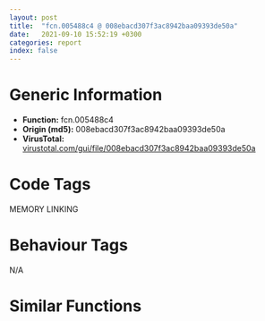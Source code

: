 ```yaml
---
layout: post
title:  "fcn.005488c4 @ 008ebacd307f3ac8942baa09393de50a"
date:   2021-09-10 15:52:19 +0300
categories: report
index: false
---
```


# Generic Information
- **Function:** fcn.005488c4
- **Origin (md5):** 008ebacd307f3ac8942baa09393de50a
- **VirusTotal:** [virustotal.com/gui/file/008ebacd307f3ac8942baa09393de50a][virustotal_ref]

# Code Tags
<span class="tag" id="MEMORY">MEMORY</span>
<span class="tag" id="LINKING">LINKING</span>


# Behaviour Tags
<span class="bhv-tag" id="na">N/A</span>

# Similar Functions
<script type="text/javascript" src="https://www.gstatic.com/charts/loader.js"></script>
<script type="text/javascript">

    google.charts.load('current', {'packages':['corechart']});
    google.charts.setOnLoadCallback(drawChart);

    function drawChart() {
    var data = new google.visualization.DataTable();
        data.addColumn('number', 'X');
        data.addColumn('number', 'Y');
        data.addColumn({type: 'string', role: 'tooltip', 'p': {'html': true}});
        data.addColumn({'type': 'string', 'role': 'style'});
        
        data.addRows([
    [-130.1505584716797, -137.92701721191406, '<b><a href="/report/fcn.005488c4@008ebacd307f3ac8942baa09393de50a">fcn.005488c4</a><br>@008ebacd307f3ac8942baa09393de50a</b><br>', 'point { fill-color: #e0440e; }'],
[-150.38575744628906, -147.60702514648438, '<b><a href="/report/fcn.004023aa@90aa43862e75a7f78f2655241632f0e5">fcn.004023aa</a><br>@90aa43862e75a7f78f2655241632f0e5</b><br>', 'null'],
[-147.86741638183594, -108.26136779785156, '<b><a href="/report/fcn.00407b2b@7dd153bad1771b9e8d5266a341ebf949">fcn.00407b2b</a><br>@7dd153bad1771b9e8d5266a341ebf949</b><br>', 'null'],
[-142.58587646484375, -77.11234283447266, '<b><a href="/report/fcn.004013c0@562bf33eb57e8c08a86e538e69918c30">fcn.004013c0</a><br>@562bf33eb57e8c08a86e538e69918c30</b><br>', 'null'],
[-103.50377655029297, -97.8228759765625, '<b><a href="/report/fcn.00523c15@da37d90419c1292c0f16cbfd1f66402d">fcn.00523c15</a><br>@da37d90419c1292c0f16cbfd1f66402d</b><br>', 'null'],
[-138.84938049316406, -97.16664123535156, '<b><a href="/report/fcn.00405da2@ea9c1e2eeb951a8e6185c6674c228f98">fcn.00405da2</a><br>@ea9c1e2eeb951a8e6185c6674c228f98</b><br>', 'null'],
[-121.25447082519531, -91.08467864990234, '<b><a href="/report/fcn.0054ec2d@9a2108de6665bf53e42d7cbbbe5a0866">fcn.0054ec2d</a><br>@9a2108de6665bf53e42d7cbbbe5a0866</b><br>', 'null'],
[-128.07383728027344, -74.22456359863281, '<b><a href="/report/fcn.00405d1e@1c48774da6a3dd4bf3ea41716a332c61">fcn.00405d1e</a><br>@1c48774da6a3dd4bf3ea41716a332c61</b><br>', 'null'],
[-143.55213928222656, -133.78945922851562, '<b><a href="/report/fcn.006db003@4b0f64217d092c5f535224282602e937">fcn.006db003</a><br>@4b0f64217d092c5f535224282602e937</b><br>', 'null'],
[-125.26655578613281, -106.3270492553711, '<b><a href="/report/fcn.006ccc92@1ad8df9cf1d781bf2acc8965dea0570e">fcn.006ccc92</a><br>@1ad8df9cf1d781bf2acc8965dea0570e</b><br>', 'null'],
[-104.26939392089844, -82.29324340820312, '<b><a href="/report/fcn.005994d5@009ea4ad185ccb9becba67b3b2163e8b">fcn.005994d5</a><br>@009ea4ad185ccb9becba67b3b2163e8b</b><br>', 'null'],

        ]);

    var options = {
        title: 'Similarity Plot',
        legend: 'none',
        colors: ['#dedbd9', '#e6693e', '#ec8f6e', '#f3b49f', '#f6c7b6'],
        tooltip: {isHtml: true, trigger: 'both'},
        explorer: {
        actions: ["dragToZoom", "rightClickToReset"],
        },
        chartArea: {
        width: '80%',
        height: '80%'
        },
        width: '100%',
        height: '100%'
    };

    var chart = new google.visualization.ScatterChart(document.getElementById('chart_div'));

    chart.draw(data, options);
    }
    
</script>


<div id="chart_div" style="width: 100%px; height: 100%;"></div>

# Disassembled Code
{% highlight nasm %}

push ebp
mov ebp, esp
sub esp, 0xe0
mov eax, dword[ebp-0x70]
add eax, dword[ebp-8]
mov dword[ebp-4], eax
mov eax, dword[ebp-0x68]
cmp eax, dword[ebp-0x30]
jne 0x5488ed
cmp dword[ebp-0x60], 0
jae 0x5488ed
mov eax, dword[ebp-8]
add eax, dword[ebp-0x2c]
mov dword[ebp-0x48], eax
push dword[ebp-4]
push dword[ebp-0x20]
push dword[ebp-0x48]
push dword[ebp-0x14]
mov edx, dword[ebp-0x3c]
mov ecx, dword[ebp-0xa8]
call fcn.0054770f
mov dword[ebp-0x40], eax
mov eax, dword[ebp-0x50]
mov dword[ebp-0xb8], eax
cmp dword[ebp-0xb8], 0x53
je 0x54893f
cmp dword[ebp-0xb8], 0x60
je 0x54894d
cmp dword[ebp-0xb8], 0xb6
je 0x54895b
cmp dword[ebp-0xb8], 0x102
je 0x548969
jmp 0x54897d
mov eax, dword[ebp-0x58]
add eax, dword[ebp-0x2c]
add eax, dword[ebp-0xc]
mov dword[ebp-0x24], eax
jmp 0x548989
mov eax, dword[ebp-0x34]
add eax, dword[ebp-0x6c]
add eax, dword[ebp-0x80]
mov dword[ebp-4], eax
jmp 0x548989
mov eax, dword[ebp-0x54]
add eax, dword[ebp-0x3c]
add eax, dword[ebp-0x38]
mov dword[ebp-0x40], eax
jmp 0x548989
mov eax, dword[ebp-0x58]
add eax, dword[ebp-0xa8]
add eax, dword[ebp-0x6c]
mov dword[ebp-0x84], eax
jmp 0x548989
mov eax, dword[ebp-4]
add eax, dword[ebp-0x88]
mov dword[ebp-0x30], eax
push dword[ebp-4]
push dword[ebp-0x8c]
push dword[ebp-0x2c]
push dword[ebp-0xa4]
push dword[ebp-0x24]
mov edx, dword[ebp-0x4c]
mov ecx, dword[ebp-0x1c]
call fcn.005474a8
mov dword[ebp-0xa0], eax
mov eax, dword[ebp-0x28]
add eax, dword[ebp-0x80]
add eax, dword[ebp-0x1c]
mov dword[ebp-0x14], eax
mov eax, dword[ebp-0x8c]
add eax, dword[ebp-0x3c]
mov dword[ebp-0x94], eax
mov eax, dword[ebp-4]
add eax, dword[ebp-0x28]
mov dword[ebp-0xa4], eax
mov eax, dword[ebp-0x48]
add eax, dword[ebp-0x44]
add eax, dword[ebp-0x38]
mov dword[ebp-0x1c], eax
mov eax, dword[ebp-8]
add eax, dword[ebp-0xc]
add eax, dword[ebp-8]
mov dword[ebp-0x48], eax
mov eax, dword[ebp-0x24]
add eax, dword[ebp-0x8c]
add eax, dword[ebp-0x50]
mov dword[ebp-0x28], eax
mov eax, dword[ebp-0x14]
add eax, dword[ebp-0x40]
add eax, dword[ebp-0x1c]
mov dword[ebp-8], eax
mov eax, dword[ebp-0x98]
add eax, dword[ebp-0x20]
add eax, dword[ebp-0xc]
mov dword[ebp-0x24], eax
push dword[ebp-0x70]
push dword[ebp-0xa8]
push dword[ebp-0x80]
push dword[ebp-0x6c]
push dword[ebp-0xc]
push dword[ebp-0x64]
push dword[ebp-0x10]
mov edx, dword[ebp-0x28]
mov ecx, dword[ebp-0x7c]
call fcn.00547513
mov dword[ebp-0x64], eax
push str.StYO0Y8l
call dword[sym.imp.KERNEL32.dll_GetModuleHandleW]
mov dword[ebp-0x40], eax
mov eax, dword[ebp-0x18]
add eax, dword[ebp-0x30]
mov dword[ebp-0x50], eax
mov eax, dword[ebp-0x18]
add eax, dword[ebp-0x5c]
mov dword[ebp-0x58], eax
mov eax, dword[ebp-0x2c]
add eax, dword[ebp-0x14]
mov dword[ebp-0x78], eax
mov eax, dword[ebp-0x5c]
add eax, dword[ebp-0x60]
mov dword[ebp-0x54], eax
mov eax, dword[ebp-0x48]
add eax, dword[ebp-0x90]
mov dword[ebp-0x94], eax
mov eax, dword[ebp-0x8c]
add eax, dword[ebp-0x38]
mov dword[ebp-0x58], eax
mov eax, dword[ebp-0x94]
add eax, dword[ebp-0x38]
mov dword[ebp-0x9c], eax
mov eax, dword[ebp-0x24]
add eax, dword[ebp-0x24]
mov dword[ebp-0x5c], eax
mov eax, dword[ebp-0x18]
add eax, dword[ebp-0x10]
add eax, dword[ebp-0x24]
mov dword[ebp-0x6c], eax
push 0x40
push 0x3000
push 0x6b61e
push 0
call dword[sym.imp.KERNEL32.dll_VirtualAlloc]
mov dword[ebp-0xbc], eax
mov eax, dword[ebp-0x44]
cmp eax, dword[ebp-0x38]
jne 0x548adf
cmp dword[ebp-0x64], 0
je 0x548adf
mov eax, dword[ebp-0x14]
cmp eax, dword[ebp-0x4c]
ja 0x548af0
mov eax, dword[ebp-0x14]
add eax, dword[ebp-0xa4]
add eax, dword[ebp-0x6c]
mov dword[ebp-0x60], eax
jmp 0x548afc
mov eax, dword[ebp-0x40]
add eax, dword[ebp-0x48]
add eax, dword[ebp-0x70]
mov dword[ebp-0x5c], eax
mov eax, dword[ebp-0x84]
add eax, dword[ebp-0x34]
add eax, dword[ebp-0x9c]
mov dword[ebp-0x48], eax
mov eax, dword[ebp-4]
add eax, dword[ebp-0x58]
add eax, dword[ebp-0x84]
mov dword[ebp-8], eax
mov eax, dword[ebp-0x9c]
add eax, dword[ebp-0x5c]
add eax, dword[ebp-0x14]
mov dword[ebp-0x3c], eax
mov eax, dword[ebp-0x10]
add eax, dword[ebp-0x90]
add eax, dword[ebp-4]
mov dword[ebp-0x70], eax
mov eax, dword[ebp-0x44]
add eax, dword[ebp-0x58]
mov dword[ebp-0x7c], eax
mov eax, dword[ebp-0x54]
add eax, dword[ebp-0xc]
add eax, dword[ebp-0x80]
mov dword[ebp-0x30], eax
mov eax, dword[ebp-0x88]
add eax, dword[ebp-0x30]
mov dword[ebp-0x40], eax
and dword[ebp-0x2c], 0
jmp 0x548b69
mov eax, dword[ebp-0x2c]
inc eax
mov dword[ebp-0x2c], eax
cmp dword[ebp-0x2c], 3
jae 0x548b7d
mov eax, dword[ebp-0xc]
add eax, dword[ebp-0x78]
mov dword[ebp-0x98], eax
jmp 0x548b62
mov eax, dword[ebp-0x4c]
add eax, dword[ebp-0x28]
mov dword[ebp-0x68], eax
mov eax, dword[ebp-0x84]
add eax, dword[ebp-0x28]
add eax, dword[ebp-0x18]
mov dword[ebp-0x30], eax
and dword[ebp-8], 0
jmp 0x548ba2
mov eax, dword[ebp-8]
inc eax
mov dword[ebp-8], eax
cmp dword[ebp-8], 1
jae 0x548bbc
mov eax, dword[ebp-0xa4]
add eax, dword[ebp-0x54]
add eax, dword[ebp-0x94]
mov dword[ebp-0x2c], eax
jmp 0x548b9b
mov eax, dword[ebp-0x64]
add eax, dword[ebp-0x90]
add eax, dword[ebp-0x48]
mov dword[ebp-0x34], eax
mov eax, dword[ebp-0xbc]
add eax, 0x1f000
mov dword[ebp-0xbc], eax
mov eax, dword[ebp-0x3c]
add eax, dword[ebp-0x44]
add eax, dword[ebp-0x44]
mov dword[ebp-0x68], eax
mov eax, dword[ebp-0x58]
add eax, dword[ebp-8]
add eax, dword[ebp-0x30]
mov dword[ebp-0x50], eax
mov dword[ebp-0xd8], 0xc37710
mov eax, dword[ebp-0x14]
add eax, dword[ebp-0x60]
mov dword[ebp-0x50], eax
mov eax, dword[ebp-0x84]
add eax, dword[ebp-0x44]
add eax, dword[ebp-0x3c]
mov dword[ebp-0x2c], eax
mov dword[ebp-0x18], 0x896
mov eax, dword[ebp-0x54]
add eax, dword[ebp-0x70]
add eax, dword[ebp-0x44]
mov dword[ebp-0x4c], eax
mov eax, dword[ebp-0x10]
add eax, dword[ebp-0x7c]
add eax, dword[ebp-0x84]
mov dword[ebp-0x30], eax
mov eax, dword[ebp-0x18]
add eax, 0xb
mov dword[ebp-0x18], eax
mov eax, dword[ebp-0x2c]
add eax, dword[ebp-0x7c]
add eax, dword[ebp-0x10]
mov dword[ebp-4], eax
mov eax, dword[ebp-0x10]
add eax, dword[ebp-0x44]
mov dword[ebp-0x88], eax
cmp dword[ebp-0x18], 0x8b7
jb 0x548c29
mov eax, dword[ebp-0x3c]
add eax, dword[ebp-0xc]
add eax, dword[ebp-0x4c]
mov dword[ebp-0x64], eax
and dword[ebp-0x74], 0
mov eax, dword[ebp-0xa8]
add eax, dword[ebp-0x54]
add eax, dword[ebp-8]
mov dword[ebp-0x24], eax
mov eax, dword[ebp-0x78]
cmp eax, dword[ebp-0x30]
je 0x548ca0
mov eax, dword[ebp-0x1c]
cmp eax, dword[ebp-0x94]
jb 0x548ca0
mov eax, dword[ebp-0x38]
add eax, dword[ebp-0x70]
mov dword[ebp-0xa0], eax
mov eax, dword[ebp-8]
cmp eax, dword[ebp-0x14]
jbe 0x548cb9
mov eax, dword[ebp-0x4c]
cmp eax, dword[ebp-0x7c]
jne 0x548cb9
mov eax, dword[ebp-0x1c]
add eax, dword[ebp-0x60]
mov dword[ebp-0x34], eax
mov eax, dword[ebp-0x20]
add eax, dword[ebp-0x70]
add eax, dword[ebp-0x70]
mov dword[ebp-0x54], eax
mov eax, dword[ebp-0x30]
add eax, dword[ebp-0x5c]
mov dword[ebp-0x38], eax
mov dword[ebp-0xc8], 0xab089972
mov eax, dword[ebp-0x9c]
add eax, dword[ebp-0x3c]
mov dword[ebp-0x90], eax
mov eax, dword[ebp-0x54]
add eax, dword[ebp-0x28]
mov dword[ebp-0x68], eax
mov dword[ebp-0xb4], 0x200c9393
mov eax, dword[ebp-0x40]
add eax, dword[ebp-0x40]
add eax, dword[ebp-0xc]
mov dword[ebp-0x80], eax
mov eax, dword[ebp-0x28]
add eax, dword[ebp-0x10]
mov dword[ebp-0x1c], eax
mov dword[ebp-0xcc], 0x506da6a0
mov eax, dword[ebp-4]
add eax, dword[ebp-0x90]
add eax, dword[ebp-0x5c]
mov dword[ebp-0x14], eax
mov eax, dword[ebp-0x68]
cmp eax, dword[ebp-0x18]
je 0x548d43
mov eax, dword[ebp-0xa0]
cmp eax, dword[ebp-0x18]
jb 0x548d52
mov eax, dword[ebp-0x3c]
cmp eax, dword[ebp-0x20]
ja 0x548d52
mov eax, dword[ebp-0x5c]
add eax, dword[ebp-0x98]
add eax, dword[ebp-0xc]
mov dword[ebp-4], eax
mov dword[ebp-0xb0], 0xfa73c878
mov eax, dword[ebp-0x98]
add eax, dword[ebp-0xa0]
mov dword[ebp-8], eax
mov dword[ebp-0xc4], 0x5b402972
mov eax, dword[ebp-0x10]
add eax, dword[ebp-0x20]
add eax, dword[ebp-0x70]
mov dword[ebp-0x88], eax
mov eax, dword[ebp-0x20]
cmp eax, dword[ebp-0x7c]
jne 0x548d94
mov eax, dword[ebp-0x78]
cmp eax, dword[ebp-0x30]
jbe 0x548da0
mov eax, dword[ebp-0x68]
add eax, dword[ebp-0x28]
add eax, dword[ebp-0x80]
mov dword[ebp-0x34], eax
mov dword[ebp-0xd0], 0xde9cc04b
cmp dword[ebp-0x94], 0
jne 0x548dbe
mov eax, dword[ebp-0x98]
cmp eax, dword[ebp-0x44]
jb 0x548dc6
mov eax, dword[ebp-0x5c]
cmp eax, dword[ebp-0x10]
jne 0x548dcf
mov eax, dword[ebp-0x2c]
add eax, dword[ebp-0x1c]
mov dword[ebp-0x18], eax
mov eax, dword[ebp-0x20]
cmp eax, dword[ebp-0x98]
jae 0x548df4
mov eax, dword[ebp-0x80]
cmp eax, dword[ebp-4]
je 0x548df4
cmp dword[ebp-0x50], 0
jne 0x548df4
mov eax, dword[ebp-0x40]
add eax, dword[ebp-0x10]
add eax, dword[ebp-0x24]
mov dword[ebp-0x14], eax
mov dword[ebp-0xd4], 0xc2d329ac
mov eax, dword[ebp-0x44]
add eax, dword[ebp-0xa4]
mov dword[ebp-0x50], eax
and dword[ebp-0x74], 0
cmp dword[ebp-0x74], 0xaef0
jae 0x5491bb
mov eax, dword[ebp-0x10]
add eax, dword[ebp-0x80]
mov dword[ebp-0xc0], eax
mov eax, dword[ebp-0x64]
add eax, dword[ebp-0x54]
mov dword[ebp-0x1c], eax
mov eax, dword[ebp-0xc8]
xor eax, dword[ebp-0xb4]
mov dword[ebp-0xc8], eax
mov eax, dword[ebp-0x14]
add eax, dword[ebp-0x10]
add eax, dword[ebp-0x9c]
mov dword[ebp-0x24], eax
mov eax, dword[ebp-0x38]
add eax, dword[ebp-0x60]
add eax, dword[ebp-4]
mov dword[ebp-0x40], eax
mov eax, dword[ebp-0xb4]
xor eax, dword[ebp-0xcc]
mov dword[ebp-0xb4], eax
mov eax, dword[ebp-0x28]
add eax, dword[ebp-0x90]
add eax, dword[ebp-0x58]
mov dword[ebp-0x60], eax
mov eax, dword[ebp-0x28]
add eax, dword[ebp-0x58]
add eax, dword[ebp-0xc0]
mov dword[ebp-0x88], eax
mov eax, dword[ebp-0xb0]
xor eax, dword[ebp-0xc4]
mov dword[ebp-0xb0], eax
mov eax, dword[ebp-0x38]
add eax, dword[ebp-0x8c]
add eax, dword[ebp-0x48]
mov dword[ebp-0x28], eax
mov eax, dword[ebp-0xb0]
add eax, dword[ebp-0xd4]
mov dword[ebp-0xb0], eax
mov eax, dword[ebp-0x14]
add eax, dword[ebp-0xa8]
add eax, dword[ebp-0x58]
mov dword[ebp-0xc], eax
mov eax, dword[ebp-0xc0]
add eax, dword[ebp-0x6c]
mov dword[ebp-4], eax
mov eax, dword[ebp-0xb4]
xor eax, dword[ebp-0xd4]
mov dword[ebp-0xb4], eax
and dword[ebp-0x4c], 0
jmp 0x548efd
mov eax, dword[ebp-0x4c]
inc eax
mov dword[ebp-0x4c], eax
cmp dword[ebp-0x4c], 1
jae 0x548f14
mov eax, dword[ebp-0x18]
add eax, dword[ebp-0x98]
add eax, dword[ebp-0x2c]
mov dword[ebp-0x50], eax
jmp 0x548ef6
mov eax, dword[ebp-0xc4]
xor eax, dword[ebp-0xd0]
mov dword[ebp-0xc4], eax
mov eax, dword[ebp-0x7c]
cmp eax, dword[ebp-0x54]
jne 0x548f3c
mov eax, dword[ebp-0x2c]
cmp eax, dword[ebp-0xc]
ja 0x548f3c
cmp dword[ebp-0x10], 0
jne 0x548f45
mov eax, dword[ebp-0xc]
add eax, dword[ebp-0x1c]
mov dword[ebp-0x18], eax
mov eax, dword[ebp-0x30]
add eax, dword[ebp-0x20]
mov dword[ebp-0x84], eax
mov eax, dword[ebp-0xcc]
xor eax, dword[ebp-0xb0]
mov dword[ebp-0xcc], eax
mov eax, dword[ebp-0x3c]
add eax, dword[ebp-0x20]
add eax, dword[ebp-0x2c]
mov dword[ebp-0x50], eax
mov eax, dword[ebp-0x20]
cmp eax, dword[ebp-0x64]
ja 0x548f7f
mov eax, dword[ebp-0x18]
cmp eax, dword[ebp-0x7c]
jae 0x548f88
cmp dword[ebp-0xa0], 0
je 0x548f94
mov eax, dword[ebp-0x38]
add eax, dword[ebp-0x6c]
mov dword[ebp-0x90], eax
mov eax, dword[ebp-0xd0]
add eax, dword[ebp-0xd4]
mov dword[ebp-0xd0], eax
mov eax, dword[ebp-0x84]
add eax, dword[ebp-0x44]
mov dword[ebp-0x68], eax
mov eax, dword[ebp-0x34]
cmp eax, dword[ebp-4]
jae 0x548fc2
mov eax, dword[ebp-0xc]
cmp eax, dword[ebp-0x78]
je 0x548fce
mov eax, dword[ebp-0xc0]
add eax, dword[ebp-0x28]
mov dword[ebp-0x54], eax
mov eax, dword[ebp-0x64]
add eax, dword[ebp-0x48]
mov dword[ebp-0x54], eax
mov eax, dword[ebp-0xbc]
add eax, dword[ebp-0x74]
mov dword[ebp-0xe0], eax
mov eax, dword[ebp-0x88]
add eax, dword[ebp-0x94]
mov dword[ebp-0x3c], eax
mov eax, dword[ebp-0x50]
cmp eax, dword[ebp-0x20]
je 0x549019
mov eax, dword[ebp-0x6c]
cmp eax, dword[ebp-0x20]
jbe 0x549019
mov eax, dword[ebp-0x48]
cmp eax, dword[ebp-0x28]
je 0x549019
mov eax, dword[ebp-0x6c]
add eax, dword[ebp-0xa4]
mov dword[ebp-0x34], eax
and dword[ebp-4], 0
jmp 0x549026
mov eax, dword[ebp-4]
inc eax
mov dword[ebp-4], eax
cmp dword[ebp-4], 3
jae 0x549037
mov eax, dword[ebp-0x28]
add eax, dword[ebp-0x2c]
mov dword[ebp-0x30], eax
jmp 0x54901f
mov eax, dword[ebp-0xd8]
add eax, dword[ebp-0x74]
mov dword[ebp-0xdc], eax
mov eax, dword[ebp-0x40]
add eax, dword[ebp-0x30]
add eax, dword[ebp-0x4c]
mov dword[ebp-8], eax
mov eax, dword[ebp-0x30]
add eax, dword[ebp-0x40]
mov dword[ebp-0x28], eax
mov eax, dword[ebp-0x80]
add eax, dword[ebp-0x78]
add eax, dword[ebp-0x14]
mov dword[ebp-0x8c], eax
mov eax, dword[ebp-0x1c]
add eax, dword[ebp-0xc]
add eax, dword[ebp-0x48]
mov dword[ebp-0x78], eax
mov eax, dword[ebp-0xdc]
mov eax, dword[eax]
xor eax, dword[ebp-0xc8]
mov ecx, dword[ebp-0xe0]
mov dword[ecx], eax
mov eax, dword[ebp-0x88]
add eax, dword[ebp-0x64]
mov dword[ebp-0x34], eax
mov eax, dword[ebp-0x1c]
add eax, dword[ebp-0x6c]
mov dword[ebp-0x10], eax
and dword[ebp-8], 0
jmp 0x5490ae
mov eax, dword[ebp-8]
inc eax
mov dword[ebp-8], eax
cmp dword[ebp-8], 3
jae 0x5490bf
mov eax, dword[ebp-0xc]
add eax, dword[ebp-0x68]
mov dword[ebp-0x20], eax
jmp 0x5490a7
mov eax, dword[ebp-0x68]
add eax, dword[ebp-0x38]
add eax, dword[ebp-0x40]
mov dword[ebp-0x94], eax
mov eax, dword[ebp-0x54]
add eax, dword[ebp-0x28]
add eax, dword[ebp-0x1c]
mov dword[ebp-0x5c], eax
mov eax, dword[ebp-0xc]
add eax, dword[ebp-4]
mov dword[ebp-0x34], eax
mov eax, dword[ebp-0x8c]
add eax, dword[ebp-0x48]
add eax, dword[ebp-4]
mov dword[ebp-0x18], eax
mov eax, dword[ebp-0x74]
add eax, 0x30daf
mov dword[ebp-0x74], eax
mov eax, dword[ebp-0x9c]
add eax, dword[ebp-0x5c]
add eax, dword[ebp-0x14]
mov dword[ebp-0x7c], eax
mov eax, dword[ebp-0x84]
add eax, dword[ebp-0xa8]
add eax, dword[ebp-0x10]
mov dword[ebp-0x70], eax
mov eax, dword[ebp-0x5c]
add eax, dword[ebp-0x1c]
add eax, dword[ebp-0x38]
mov dword[ebp-0x4c], eax
mov eax, dword[ebp-0x50]
add eax, dword[ebp-0x24]
add eax, dword[ebp-0x4c]
mov dword[ebp-0xa0], eax
mov eax, dword[ebp-0x78]
add eax, dword[ebp-0x10]
mov dword[ebp-0x20], eax
mov eax, dword[ebp-0x44]
add eax, dword[ebp-8]
add eax, dword[ebp-0x60]
mov dword[ebp-0xa0], eax
mov eax, dword[ebp-0x60]
add eax, dword[ebp-0x38]
add eax, dword[ebp-0x24]
mov dword[ebp-0x78], eax
mov eax, dword[ebp-0x78]
add eax, dword[ebp-0x98]
add eax, dword[ebp-0x5c]
mov dword[ebp-0x20], eax
mov eax, dword[ebp-0x10]
cmp eax, dword[ebp-0x1c]
jbe 0x549191
mov eax, dword[ebp-0x7c]
cmp eax, dword[ebp-0xc]
ja 0x549191
cmp dword[ebp-0x20], 0
jae 0x549191
mov eax, dword[ebp-0x24]
add eax, dword[ebp-8]
add eax, dword[ebp-0x14]
mov dword[ebp-0x88], eax
mov eax, dword[ebp-0x14]
add eax, dword[ebp-0x24]
add eax, dword[ebp-0x9c]
mov dword[ebp-0x64], eax
mov eax, dword[ebp-0x74]
sub eax, 0x6e222
mov dword[ebp-0x74], eax
mov eax, dword[ebp-0x74]
add eax, 0x3d477
mov dword[ebp-0x74], eax
jmp 0x548e0e
mov eax, dword[ebp-0x24]
add eax, dword[ebp-0x38]
add eax, dword[ebp-0x1c]
mov dword[ebp-0xc], eax
mov eax, dword[ebp-0xbc]
add eax, 0x8984
mov dword[0xb8a2fc], eax
mov eax, dword[ebp-0x6c]
add eax, dword[ebp-0x38]
add eax, dword[ebp-0x78]
mov dword[ebp-0x34], eax
mov eax, dword[ebp-0x48]
add eax, dword[ebp-0xc]
add eax, dword[ebp-0x3c]
mov dword[ebp-0x68], eax
mov eax, dword[ebp-0x34]
add eax, dword[ebp-0x34]
add eax, dword[ebp-0x50]
mov dword[ebp-0x10], eax
mov eax, dword[ebp-0x8c]
add eax, dword[ebp-0xc0]
mov dword[ebp-0x64], eax
mov eax, dword[ebp-0x8c]
add eax, dword[ebp-0x98]
add eax, dword[ebp-0x68]
mov dword[ebp-0x18], eax
mov eax, dword[ebp-0x34]
add eax, dword[ebp-0x44]
add eax, dword[ebp-0x60]
mov dword[ebp-0x94], eax
mov eax, dword[ebp-0x3c]
mov dword[ebp-0xac], eax
cmp dword[ebp-0xac], 0x26
je 0x549274
cmp dword[ebp-0xac], 0x4d
je 0x549282
cmp dword[ebp-0xac], 0x7a
je 0x549266
cmp dword[ebp-0xac], 0x7b
je 0x549293
cmp dword[ebp-0xac], 0xbe
je 0x54929e
jmp 0x5492b5
mov eax, dword[ebp-0x60]
add eax, dword[ebp-8]
mov dword[ebp-0x90], eax
jmp 0x5492be
mov eax, dword[ebp-0x60]
add eax, dword[ebp-0x44]
add eax, dword[ebp-0x40]
mov dword[ebp-0x34], eax
jmp 0x5492be
mov eax, dword[ebp-0x20]
add eax, dword[ebp-0x88]
mov dword[ebp-0x9c], eax
jmp 0x5492be
mov eax, dword[ebp-0x58]
add eax, dword[ebp-0x70]
mov dword[ebp-0x80], eax
jmp 0x5492be
mov eax, dword[ebp-0xa4]
add eax, dword[ebp-0xa8]
add eax, dword[ebp-0xa0]
mov dword[ebp-4], eax
jmp 0x5492be
mov eax, dword[ebp-0x24]
add eax, dword[ebp-0x18]
mov dword[ebp-0x3c], eax
mov eax, dword[ebp-0x58]
add eax, dword[ebp-0x1c]
mov dword[ebp-0x90], eax
mov eax, dword[ebp-0x50]
add eax, dword[ebp-0x34]
mov dword[ebp-0x3c], eax
mov eax, dword[ebp-0x24]
add eax, dword[ebp-4]
mov dword[ebp-0x58], eax
mov esp, ebp
pop ebp
ret

{% endhighlight %}

[virustotal_ref]: https://www.virustotal.com/gui/file/008ebacd307f3ac8942baa09393de50a